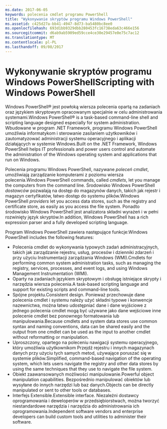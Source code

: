 ```yaml
---
ms.date: 2017-06-05
keywords: polecenia cmdlet programu PowerShell
title: "Wykonywanie skryptów programu Windows PowerShell"
ms.assetid: c425d27a-bb41-4947-8d73-ba5480bc8ee0
ms.openlocfilehash: 693d1bb9329dbb280453fc16738eda63c466e156
ms.sourcegitcommit: d6ab9ab5909ed59cce4ce30e29457e0e75c7ac12
ms.translationtype: MT
ms.contentlocale: pl-PL
ms.lasthandoff: 09/08/2017
---
```

# <a name="scripting-with-windows-powershell"></a><span data-ttu-id="0b8b9-103">Wykonywanie skryptów programu Windows PowerShell</span><span class="sxs-lookup"><span data-stu-id="0b8b9-103">Scripting with Windows PowerShell</span></span>

<span data-ttu-id="0b8b9-104">Windows PowerShell® jest powłoką wiersza polecenia opartą na zadaniach oraz językiem skryptowym opracowanym specjalnie w celu administrowania systemami.</span><span class="sxs-lookup"><span data-stu-id="0b8b9-104">Windows PowerShell® is a task-based command-line shell and scripting language designed especially for system administration.</span></span> <span data-ttu-id="0b8b9-105">Wbudowane w program .NET Framework, programu Windows PowerShell umożliwia informatykom i sterowanie zasilaniem użytkowników i zautomatyzować administracji systemu operacyjnego i aplikacji działających w systemie Windows.</span><span class="sxs-lookup"><span data-stu-id="0b8b9-105">Built on the .NET Framework, Windows PowerShell helps IT professionals and power users control and automate the administration of the Windows operating system and applications that run on Windows.</span></span>

<span data-ttu-id="0b8b9-106">Polecenia programu Windows PowerShell, nazywane *poleceń cmdlet*, umożliwiają zarządzanie komputerami z poziomu wiersza polecenia.</span><span class="sxs-lookup"><span data-stu-id="0b8b9-106">Windows PowerShell commands, called *cmdlets*, let you manage the computers from the command line.</span></span> <span data-ttu-id="0b8b9-107">Środowisko Windows PowerShell *dostawców* pozwalają na dostęp do magazynów danych, takich jak rejestr i magazyn certyfikatów, łatwo dostęp do systemu plików.</span><span class="sxs-lookup"><span data-stu-id="0b8b9-107">Windows PowerShell *providers* let you access data stores, such as the registry and certificate store, as easily as you access the file system.</span></span> <span data-ttu-id="0b8b9-108">Ponadto środowisko Windows PowerShell jest analizatora składni wyrażeń i w pełni rozwinięty język skryptów.</span><span class="sxs-lookup"><span data-stu-id="0b8b9-108">In addition, Windows PowerShell has a rich expression parser and a fully developed scripting language.</span></span>

<span data-ttu-id="0b8b9-109">Program Windows PowerShell zawiera następujące funkcje:</span><span class="sxs-lookup"><span data-stu-id="0b8b9-109">Windows PowerShell includes the following features:</span></span>

- <span data-ttu-id="0b8b9-110">Polecenia cmdlet do wykonywania typowych zadań administracyjnych, takich jak zarządzanie rejestru, usług, procesów i dzienniki zdarzeń i przy użyciu Instrumentacji zarządzania Windows (WMI).</span><span class="sxs-lookup"><span data-stu-id="0b8b9-110">Cmdlets for performing common system administration tasks, such as managing the registry, services, processes, and event logs, and using Windows Management Instrumentation (WMI).</span></span>
- <span data-ttu-id="0b8b9-111">Oparty na zadaniach językiem skryptowym i obsługę istniejące skrypty i narzędzia wiersza polecenia.</span><span class="sxs-lookup"><span data-stu-id="0b8b9-111">A task-based scripting language and support for existing scripts and command-line tools.</span></span>
- <span data-ttu-id="0b8b9-112">Spójne projektu.</span><span class="sxs-lookup"><span data-stu-id="0b8b9-112">Consistent design.</span></span> <span data-ttu-id="0b8b9-113">Ponieważ przechowuje dane polecenia cmdlet i systemu należy użyć składni typowe i konwencje nazewnictwa, można łatwo udostępniać dane i dane wyjściowe z jednego polecenia cmdlet mogą być używane jako dane wejściowe inne polecenie cmdlet bez ponownego formatowania lub manipulowania.</span><span class="sxs-lookup"><span data-stu-id="0b8b9-113">Because cmdlets and system data stores use common syntax and naming conventions, data can be shared easily and the output from one cmdlet can be used as the input to another cmdlet without reformatting or manipulation.</span></span>
- <span data-ttu-id="0b8b9-114">Uproszczony, opartego na poleceniu nawigacji systemu operacyjnego, który umożliwia użytkownikom Przejdź rejestru i innych magazynach danych przy użyciu tych samych metod, używające poruszać się w systemie plików.</span><span class="sxs-lookup"><span data-stu-id="0b8b9-114">Simplified, command-based navigation of the operating system, which lets users navigate the registry and other data stores by using the same techniques that they use to navigate the file system.</span></span>
- <span data-ttu-id="0b8b9-115">Obiekt zaawansowanych możliwości manipulowanie.</span><span class="sxs-lookup"><span data-stu-id="0b8b9-115">Powerful object manipulation capabilities.</span></span> <span data-ttu-id="0b8b9-116">Bezpośrednio manipulować obiektów lub wysyłane do innych narzędzi lub baz danych.</span><span class="sxs-lookup"><span data-stu-id="0b8b9-116">Objects can be directly manipulated or sent to other tools or databases.</span></span>
- <span data-ttu-id="0b8b9-117">Interfejs Extensible.</span><span class="sxs-lookup"><span data-stu-id="0b8b9-117">Extensible interface.</span></span> <span data-ttu-id="0b8b9-118">Niezależni dostawcy oprogramowania i deweloperów w przedsiębiorstwach, można tworzyć niestandardowe narzędzia i narzędzia do administrowania ich oprogramowania.</span><span class="sxs-lookup"><span data-stu-id="0b8b9-118">Independent software vendors and enterprise developers can build custom tools and utilities to administer their software.</span></span>

